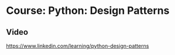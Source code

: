 # Course: Python: Design Patterns

## Video
https://www.linkedin.com/learning/python-design-patterns
